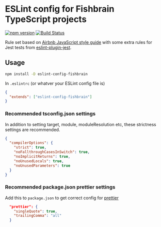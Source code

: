 # ESLint config for Fishbrain TypeScript projects

[![npm version](https://badge.fury.io/js/eslint-config-fishbrain.svg)](https://badge.fury.io/js/eslint-config-fishbrain)
[![Build Status](https://travis-ci.com/fishbrain/tslint-config-fishbrain.svg?branch=master)](https://travis-ci.com/fishbrain/eslint-config-fishbrain)

Rule set based on [Airbnb JavaScript style guide](https://github.com/airbnb/javascript)
with some extra rules for Jest tests from [eslint-plugin-jest](https://github.com/jest-community/eslint-plugin-jest).

## Usage

```bash
npm install -D eslint-config-fishbrain
```

In `.eslintrc` (or whatver your ESLint config file is)

```json
{
  "extends": ["eslint-config-fishbrain"]
}
```

### Recommended tsconfig.json settings

In addition to setting target, module, moduleResolution etc,
these strictness settings are recommended.

```json
{
  "compilerOptions": {
    "strict": true,
    "noFallthroughCasesInSwitch": true,
    "noImplicitReturns": true,
    "noUnusedLocals": true,
    "noUnusedParameters": true
  }
}
```

### Recommended package.json prettier settings

Add this to `package.json` to get correct config for [prettier](https://prettier.io/)

```json
  "prettier": {
    "singleQuote": true,
    "trailingComma": "all"
  }
```
